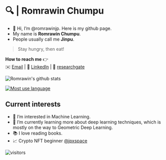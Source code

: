 # 🔍 | Romrawin Chumpu

- 👋 Hi, I’m @romrawinjp. Here is my github page.
- My name is **Romrawin Chumpu**.
- People usually call me **Jinpu**.

> Stay hungry, then eat!

**How to reach me** 👉    
✉️ [Email](mailto:m6222040393@g.siit.tu.ac.th) | 📘 [LinkedIn](https://www.linkedin.com/in/romrawin-chumpu/) | 📰 [researchgate](https://www.researchgate.net/profile/Romrawin-Chumpu)

![Romrawin's github stats](https://github-readme-stats.vercel.app/api?username=romrawinjp&show_icons=true&theme=default)

[![Most use language](https://github-readme-stats.vercel.app/api/top-langs/?username=romrawinjp&layout=compact&theme=default)](https://github.com/romrawinjp/github-readme-stats)


## Current interests

- 👀 I’m interested in Machine Learning.
- 🌱 I’m currently learning more about deep learning techniques, which is mostly on the way to Geometric Deep Learning.
- 📚 I love reading books.
- 📈 Crypto NFT beginner [@jpxspace](https://www.instagram.com/jpxspace)

![visitors](https://visitor-badge.glitch.me/badge?page_id=romrawinjp.count_visitors)

<!---
romrawinjp/romrawinjp is a ✨ special ✨ repository because its `README.md` (this file) appears on your GitHub profile.
You can click the Preview link to take a look at your changes.
--->
